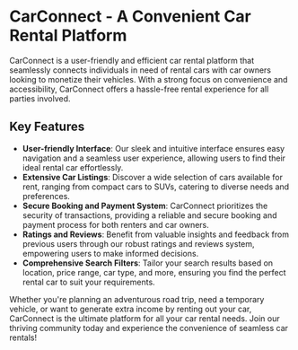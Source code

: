 # CarConnect - A Convenient Car Rental Platform

CarConnect is a user-friendly and efficient car rental platform that seamlessly connects individuals in need of rental cars with car owners looking to monetize their vehicles. With a strong focus on convenience and accessibility, CarConnect offers a hassle-free rental experience for all parties involved.

## Key Features

- **User-friendly Interface**: Our sleek and intuitive interface ensures easy navigation and a seamless user experience, allowing users to find their ideal rental car effortlessly.
- **Extensive Car Listings**: Discover a wide selection of cars available for rent, ranging from compact cars to SUVs, catering to diverse needs and preferences.
- **Secure Booking and Payment System**: CarConnect prioritizes the security of transactions, providing a reliable and secure booking and payment process for both renters and car owners.
- **Ratings and Reviews**: Benefit from valuable insights and feedback from previous users through our robust ratings and reviews system, empowering users to make informed decisions.
- **Comprehensive Search Filters**: Tailor your search results based on location, price range, car type, and more, ensuring you find the perfect rental car to suit your requirements.

Whether you're planning an adventurous road trip, need a temporary vehicle, or want to generate extra income by renting out your car, CarConnect is the ultimate platform for all your car rental needs. Join our thriving community today and experience the convenience of seamless car rentals!
